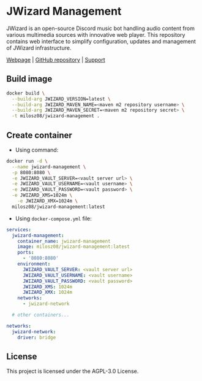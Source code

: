 # JWizard Management

JWizard is an open-source Discord music bot handling audio content from various multimedia sources
with innovative web player. This repository contains web interface to simplify configuration,
updates and management of JWizard infrastructure.

[Webpage](https://jwizard.pl)
| [GitHub repository](https://github.com/jwizard-bot/jwizard-management)
| [Support](https://github.com/sponsors/jwizard-bot)

## Build image

```bash
docker build \
  --build-arg JWIZARD_VERSION=latest \
  --build-arg JWIZARD_MAVEN_NAME=<maven m2 repository username> \
  --build-arg JWIZARD_MAVEN_SECRET=<maven m2 repository secret> \
  -t milosz08/jwizard-management .
```

## Create container

* Using command:

```bash
docker run -d \
  --name jwizard-management \
  -p 8080:8080 \
  -e JWIZARD_VAULT_SERVER=<vault server url> \
  -e JWIZARD_VAULT_USERNAME=<vault username> \
  -e JWIZARD_VAULT_PASSWORD=<vault password> \
  -e JWIZARD_XMS=1024m \
	-e JWIZARD_XMX=1024m \
  milosz08/jwizard-management:latest
```

* Using `docker-compose.yml` file:

```yaml
services:
  jwizard-management:
    container_name: jwizard-management
    image: milosz08/jwizard-management:latest
    ports:
      - '8080:8080'
    environment:
      JWIZARD_VAULT_SERVER: <vault server url>
      JWIZARD_VAULT_USERNAME: <vault username>
      JWIZARD_VAULT_PASSWORD: <vault password>
      JWIZARD_XMS: 1024m
      JWIZARD_XMX: 1024m
    networks:
      - jwizard-network

  # other containers...

networks:
  jwizard-network:
    driver: bridge
```

## License

This project is licensed under the AGPL-3.0 License.
